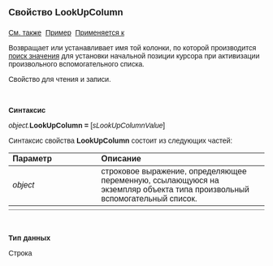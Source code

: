 ﻿<html>
<head>
<title>Произвольный вспомогательный список\LookUpColumn</title>
</head>

<body>

<p><font size="4" face="Arial"><strong>Свойство LookUpColumn<br>
<br>
</strong></font><font face="Arial"><a href="LookUpValue.html">См. также</a>&nbsp;
<u>Пример</u>&nbsp; <a href="../AsModalBrowser.html">Применяется к</a></font></p>

<p><font face="Arial">Возвращает или устанавливает имя той колонки, по 
которой производится <a
href="LookUpValue.html">поиск значения</a> для установки начальной позиции 
курсора при активизации произвольного вспомогательного списка.</font></p>

<p><font face="Arial">Свойство для чтения и записи. </font></p>

<p class="label">&nbsp;</p>

<p class="label"><font face="Arial"><b>Синтаксис</b></font></p>

<p><font face="Arial"><em>object.</em><strong>LookUpColumn = </strong>
[<em>sLookUpColumnValue</em>]</font></p>

<p><font face="Arial">Синтаксис свойства <strong>LookUpColumn</strong>
состоит из следующих частей:</font></p>

<table border="1" cellPadding="5" cols="2" frame="below" rules="rows" height="113">
<TBODY>
  <tr vAlign="top">
    <td class="label" width="29%" height="17"><font face="Arial"><b>
	Параметр</b></font></td>
    <td class="label" width="71%" height="17"><font face="Arial"><strong>
	Описание</strong></font></td>
  </tr>
  <tr>
    <td width="29%" height="36"><em><font face="Arial">object</font></em></td>
    <td width="71%" height="36"><font face="Arial">строковое 
	выражение, определяющее переменную, ссылающуюся на экземпляр объекта типа 
	произвольный вспомогательный список.</font></td>
  </tr>
  <tr>
    <td width="29%" height="18"><font face="Arial"><em>
	sLookUpColumnValue</em></font></td>
    <td width="71%" height="18"><font face="Arial">строковое 
	выражение, определяющее имя колонки по которой производится поиск значения 
	для установки начальной позиции курсора при активизации произвольного 
	вспомогательного списка. </font></td>
  </tr>
</TBODY>
</table>

<p class="label">&nbsp;</p>

<p class="label"><font face="Arial"><b>Тип данных</b></font></p>

<p><font face="Arial">Строка</font></p>
</body>
</html>
